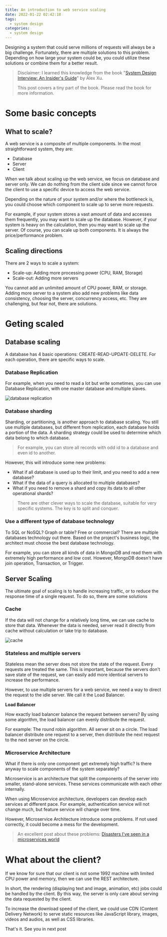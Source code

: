 ```yaml
---
title: An introduction to web service scaling
date: 2022-01-22 02:42:18
tags:
  - system design
categories:
  - system design
---
```


Designing a system that could serve millions of requests will always be a big challenge. Fortunately, there are multiple solutions to this problem. Depending on how large your system could be, you could utilize these solutions or combine them for a better result.

<!--more-->

> Disclaimer: I learned this knowledge from the book "[System Design Interview: An Insider's Guide](https://www.amazon.ca/System-Design-Interview-insiders-Second/dp/B08CMF2CQF)" by Alex Xu.
>
> This post covers a tiny part of the book. Please read the book for more information.

# Some basic concepts

## What to scale?

A web service is a composite of multiple components. In the most straightforward system, they are:
* Database
* Server
* Client

When we talk about scaling up the web service, we focus on database and server only. We can do nothing from the client side since we cannot force the client to use a specific device to access the web service.

Depending on the nature of your system and/or where the bottleneck is, you could choose which component to scale up to serve more requests.

For example, if your system stores a vast amount of data and accesses them frequently, you may want to scale up the database. However, if your system is heavy on the calculation, then you may want to scale up the server. Of course, you can scale up both components. It is always the price/performance problem.

## Scaling directions

There are 2 ways to scale a system:
* Scale-up: Adding more processing power (CPU, RAM, Storage)
* Scale-out: Adding more servers

You cannot add an unlimited amount of CPU power, RAM, or storage. Adding more server to a system also add new problems like data consistency, choosing the server, concurrency access, etc. They are challenging, but fear not, there are solutions.

# Geting scaled

## Database scaling

A database has 4 basic operations: CREATE-READ-UPDATE-DELETE. For each operation, there are specific ways to scale.

### Database Replication

For example, when you need to read a lot but write sometimes, you can use Database Replication, with one master database and multiple slaves.

![database replication](https://i.imgur.com/SsPICMO.png)

### Database sharding

Sharding, or partitioning, is another approach to database scaling. You still use multiple databases, but different from replication, each database holds a portion of the data. A sharding strategy could be used to determine which data belong to which database.

> For example, you can store all records with odd id to a database and even id to another.

However, this will introduce some new problems:
* What if all database is used up to their limit, and you need to add a new database?
* What if the data of a query is allocated to multiple databases?
* What if you need to remove a shard and copy its data to all other operational shards?

> There are other clever ways to scale the database, suitable for very specific systems. The key is to split and conquer.

### Use a different type of database technology

To SQL or NoSQL? Graph or table? Free or commercial? There are multiple databases technology out there. Based on the project's business logic, the architect must choose the best database technology.

For example, you can store all kinds of data in MongoDB and read them with extremely high performance and low cost. However, MongoDB doesn't have join operation, Transaction, or Trigger.

## Server Scaling

The ultimate goal of scaling is to handle increasing traffic, or to reduce the response time of a single request. To do so, there are some solutions

### Cache

If the data will not change for a relatively long time, we can use cache to store that data. Whenever the data is needed, server read it directly from cache without calculation or take trip to database.

![cache](https://i.imgur.com/D7o4X4g.png)

### Stateless and multiple servers

Stateless mean the server does not store the state of the request. Every requests are treated the same. This is important, because the servers don't save state of the request, we can easily add more identical servers to increase the performance.

However, to use multiple servers for a web service, we need a way to direct the request to the idle server. We call it the Load Balancer.

**Load Balancer**

How exactly load balancer balance the request between servers? By using some algorithm, the load balancer can evenly distribute the request.

For example: The round robin algorithm. All server sit on a circle. The load balancer distribute one request to a server, then distribute the next request to the next server on the circle.

### Microservice Architecture

What if there is only one component get extremely high traffic? Is there anyway to scale components of the system separately?

Microservice is an architecture that split the components of the server into smaller, stand-alone services. These services communicate with each other internally.

When using Microservice architecture, developers can develop each services at different pace. For example, authentication service will not change much, but feature service will change over time.

However, Microservice Architecture introduce some problems. If not used correctly, it could become a mess for the development.

> An excellent post about these problems: [Disasters I've seen in a microservices world](https://world.hey.com/joaoqalves/disasters-i-ve-seen-in-a-microservices-world-a9137a51)

# What about the client?

If we know for sure that our client is not some 1992 machine with limited CPU power and memory, then we can use the REST architecture.

In short, the rendering (displaying text and image, animation, etc) jobs could be handled by the client. By this way, the server is only care about serving the data requested by the client.

To increase the download speed of the client, we could use CDN (Content Delivery Network) to serve static resources like JavaScript library, images, videos and audios, as well as CSS libraries.

That's it. See you in next post